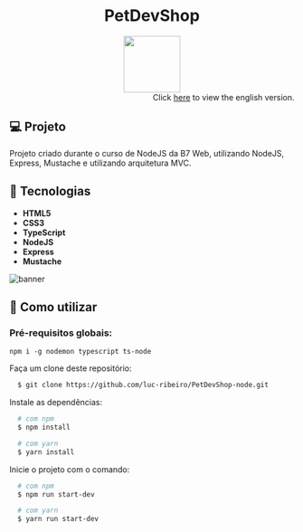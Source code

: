 <div align="center">
  <h1>
  PetDevShop
  </h1>

  <img width="100" src="https://github.com/luc-ribeiro/nodets-canil/blob/master/design/logo.png"/>
</div> 

<div align="right">
  Click <a href="https://github.com/luc-ribeiro/PetDevShop-node/blob/master/README.md">here</a> to view the english version.
</div>

## 💻 Projeto
Projeto criado durante o curso de NodeJS da B7 Web, utilizando NodeJS, Express, Mustache e utilizando arquitetura MVC.

## 🚀 Tecnologias

- **HTML5**
- **CSS3**
- **TypeScript**
- **NodeJS**
- **Express**
- **Mustache**

![banner](https://github.com/luc-ribeiro/nodets-canil/blob/master/design/pet.gif)

## :page_facing_up: Como utilizar

### Pré-requisitos globais:

`npm i -g nodemon typescript ts-node`


Faça um clone deste repositório:

```sh
  $ git clone https://github.com/luc-ribeiro/PetDevShop-node.git
```

Instale as dependências:

```sh
  # com npm
  $ npm install

  # com yarn
  $ yarn install
```

Inicie o projeto com o comando:

```sh
  # com npm
  $ npm run start-dev

  # com yarn
  $ yarn run start-dev
```
